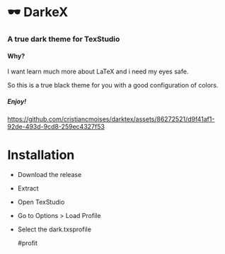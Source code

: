 # 🕶️ DarkeX
### A true dark theme for TexStudio
#### Why?
I want learn much more about LaTeX and i need my eyes safe.

So this is a true black theme for you with a good configuration of colors.
##### Enjoy!

https://github.com/cristiancmoises/darktex/assets/86272521/d9f41af1-92de-493d-9cd8-259ec4327f53

# Installation
- Download the release
- Extract
- Open TexStudio
- Go to Options > Load Profile
- Select the dark.txsprofile
  
  #profit
